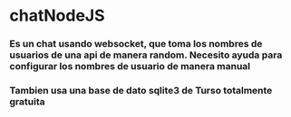 # chatNodeJS
### Es un chat usando websocket, que toma los nombres de usuarios de una api de manera random. Necesito ayuda para configurar los nombres de usuario de manera manual
### Tambien usa una base de dato sqlite3 de Turso totalmente gratuita
